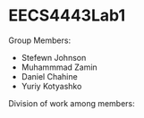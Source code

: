 # EECS4443Lab1

Group Members:
- Stefewn Johnson
- Muhammmad Zamin
- Daniel Chahine
- Yuriy Kotyashko

Division of work among members:
